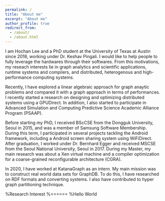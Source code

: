 ```yaml
---
permalink: /
title: "About me"
excerpt: "About me"
author_profile: true
redirect_from: 
  - /about/
  - /about.html
---
```

I am Hochan Lee and a PhD student at the University of Texas at Austin since 2018, working under Dr. Keshav
Pingali. I would like to help people to fully leverage the hardwares through their softwares. From this 
motivations, my reseach interests lie in graph analytics and scientific applications, runtime systems and
compilers, and distributed, heterogenous and high-performance computing systems. 

Recently, I have explored a linear algebraic approach for graph anaytic problems
and compared it with a graph approach in terms of performances.
I recently started a research on designing and optimizing distributed systems using a GPUDirect. 
In addition, I also started to participate in Advanced Simulation and Computing Predictive Science
Academic Alliance Program (PSAAP).

Before starting my PhD, I received BScCSE from the Dongguk University, Seoul in 2015, and
was a member of Samsung Software Membership. During this term, I participated in several 
projects tackling the Android framework, including a Android screen sharing
system using WiFiDirect. After graduation, I worked under Dr. Bernhard Egger and received MSCSE from 
the Seoul National University, Seoul in 2017. During my Master, my main research was about
a Xen virtual machine and a compiler optimization for a coarse-grained reconfigurable architecture (CGRA).

In 2020, I have worked at KatanaGraph as an intern. My main mission was to construct real world data
sets for GraphDB. To do this, I have researched on RDF formats and converting systems. 
I also have contributed to hyper graph partitioning technique.


%Research Interest
%======
%Hello World
